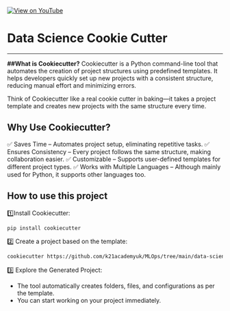 [![View on YouTube](https://img.shields.io/badge/YouTube-Watch%20on%20Youtube-red?logo=youtube)](https://www.youtube.com/@K21Academy/playlists) 

# Data Science Cookie Cutter
--------------------------------------------------------------------------------
**##What is Cookiecutter?**
Cookiecutter is a Python command-line tool that automates the creation of project structures using predefined templates. It helps developers quickly set up new projects with a consistent structure, reducing manual effort and minimizing errors.

Think of Cookiecutter like a real cookie cutter in baking—it takes a project template and creates new projects with the same structure every time.

## Why Use Cookiecutter?

✅ Saves Time – Automates project setup, eliminating repetitive tasks.
✅ Ensures Consistency – Every project follows the same structure, making collaboration easier.
✅ Customizable – Supports user-defined templates for different project types.
✅ Works with Multiple Languages – Although mainly used for Python, it supports other languages too.  


## How to use this project

1️⃣Install Cookiecutter:
```bash
pip install cookiecutter
```

2️⃣ Create a project based on the template:
```bash
cookiecutter https://github.com/k21academyuk/MLOps/tree/main/data-science-template
```
3️⃣ Explore the Generated Project:
- The tool automatically creates folders, files, and configurations as per the template.
- You can start working on your project immediately.

